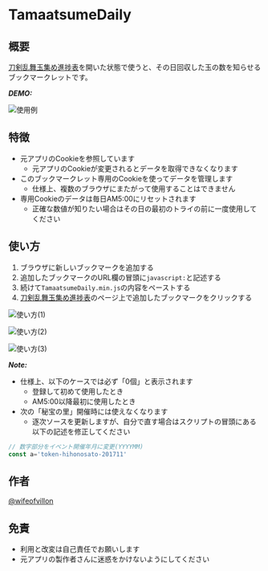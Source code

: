 # TamaatsumeDaily

## 概要

[刀剣乱舞玉集め進捗表](http://deltarium.org/tokenranbu/tamaatsume/)を開いた状態で使うと、その日回収した玉の数を知らせるブックマークレットです。

***DEMO:***

![使用例](https://github.com/wifeofvillon/WoVBookmarklets/blob/master/TamaatsumeDaily/demo.png)

## 特徴

- 元アプリのCookieを参照しています
  - 元アプリのCookieが変更されるとデータを取得できなくなります
-   このブックマークレット専用のCookieを使ってデータを管理します
  - 仕様上、複数のブラウザにまたがって使用することはできません
- 専用Cookieのデータは毎日AM5:00にリセットされます
  - 正確な数値が知りたい場合はその日の最初のトライの前に一度使用してください

## 使い方

1. ブラウザに新しいブックマークを追加する
2. 追加したブックマークのURL欄の冒頭に`javascript:`と記述する
3. 続けて`TamaatsumeDaily.min.js`の内容をペーストする
4. [刀剣乱舞玉集め進捗表](http://deltarium.org/tokenranbu/tamaatsume/)のページ上で追加したブックマークをクリックする

![使い方(1)](https://github.com/wifeofvillon/WoVBookmarklets/blob/master/TamaatsumeDaily/usage1.png)

![使い方(2)](https://github.com/wifeofvillon/WoVBookmarklets/blob/master/TamaatsumeDaily/usage2.png)

![使い方(3)](https://github.com/wifeofvillon/WoVBookmarklets/blob/master/TamaatsumeDaily/usage3.png)

***Note:***

- 仕様上、以下のケースでは必ず「0個」と表示されます
  - 登録して初めて使用したとき
  - AM5:00以降最初に使用したとき
- 次の「秘宝の里」開催時には使えなくなります
  - 逐次ソースを更新しますが、自分で直す場合はスクリプトの冒頭にある以下の記述を修正してください

```js
// 数字部分をイベント開催年月に変更(YYYYMM)
const a='token-hihonosato-201711'
```

## 作者

[@wifeofvillon](https://twitter.com/wifeofvillon)

## 免責

- 利用と改変は自己責任でお願いします
- 元アプリの製作者さんに迷惑をかけないようにしてください
